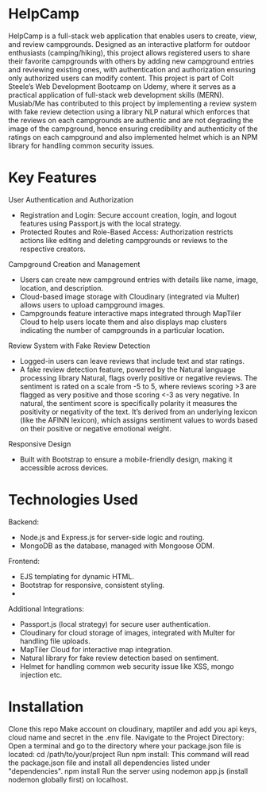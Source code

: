 # HelpCamp
HelpCamp is a full-stack web application that enables users to create, view, and review campgrounds. Designed as an interactive platform for outdoor enthusiasts (camping/hiking), this project allows registered users to share their favorite campgrounds with others by adding new campground entries and reviewing existing ones, with authentication and authorization ensuring only authorized users can modify content. This project is part of Colt Steele’s Web Development Bootcamp on Udemy, where it serves as a practical application of full-stack web development skills (MERN). Musiab/Me has contributed to this project by implementing a review system with fake review detection using a library NLP natural which enforces that the reviews on each campgrounds are authentic and are not degrading the image of the campground, hence ensuring credibility and authenticity of the ratings on each campground and also implemented helmet which is an NPM library for handling common security issues.

# Key Features
 User Authentication and Authorization
  - Registration and Login: Secure account creation, login, and logout features using Passport.js with the local strategy. 
  - Protected Routes and Role-Based Access: Authorization restricts actions like editing and deleting campgrounds or reviews to the respective creators.
    
 Campground Creation and Management
  - Users can create new campground entries with details like name, image, location, and description.
  - Cloud-based image storage with Cloudinary (integrated via Multer) allows users to upload campground images.
  - Campgrounds feature interactive maps integrated through MapTiler Cloud to help users locate them and also displays map clusters indicating the number of campgrounds in a particular location.

 Review System with Fake Review Detection
  - Logged-in users can leave reviews that include text and star ratings.
  - A fake review detection feature, powered by the Natural language processing library Natural, flags overly positive or negative reviews. The sentiment is rated on a scale from -5 to 5, where reviews scoring >3 are flagged as very
    positive and those scoring <-3 as very negative. In natural, the sentiment score is specifically polarity it measures the positivity or negativity of the text. It’s derived from an underlying lexicon (like the AFINN lexicon), which
    assigns sentiment values to words based on their positive or negative emotional weight. 

 Responsive Design
  - Built with Bootstrap to ensure a mobile-friendly design, making it accessible across devices.

# Technologies Used
 Backend:
  - Node.js and Express.js for server-side logic and routing.
  - MongoDB as the database, managed with Mongoose ODM.
 
 Frontend:
  - EJS templating for dynamic HTML.
  - Bootstrap for responsive, consistent styling.
  -     
Additional Integrations:
  - Passport.js (local strategy) for secure user authentication.
  - Cloudinary for cloud storage of images, integrated with Multer for handling file uploads.
  - MapTiler Cloud for interactive map integration.
  - Natural library for fake review detection based on sentiment.
  - Helmet for handling common web security issue like XSS, mongo injection etc.

# Installation
 Clone this repo
 Make account on cloudinary, maptiler and add you api keys, cloud name and secret in the .env file.
 Navigate to the Project Directory: Open a terminal and go to the directory where your package.json file is located:
 cd /path/to/your/project
 Run npm install: This command will read the package.json file and install all dependencies listed under "dependencies".
 npm install
 Run the server using nodemon app.js (install nodemon globally first) on localhost.
